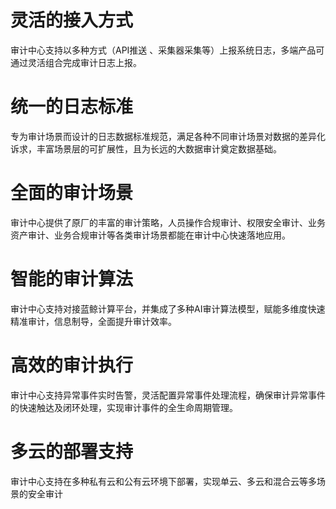# 灵活的接入方式

审计中心支持以多种方式（API推送 、采集器采集等）上报系统日志，多端产品可通过灵活组合完成审计日志上报。

# 统一的日志标准

专为审计场景而设计的日志数据标准规范，满足各种不同审计场景对数据的差异化诉求，丰富场景层的可扩展性，且为长远的大数据审计奠定数据基础。

# 全面的审计场景

审计中心提供了原厂的丰富的审计策略，人员操作合规审计、权限安全审计、业务资产审计、业务合规审计等各类审计场景都能在审计中心快速落地应用。

# 智能的审计算法

审计中心支持对接蓝鲸计算平台，并集成了多种AI审计算法模型，赋能多维度快速精准审计，信息制导，全面提升审计效率。

# 高效的审计执行

审计中心支持异常事件实时告警，灵活配置异常事件处理流程，确保审计异常事件的快速触达及闭环处理，实现审计事件的全生命周期管理。

# 多云的部署支持

审计中心支持在多种私有云和公有云环境下部署，实现单云、多云和混合云等多场景的安全审计
